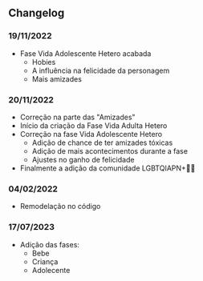 ## Changelog

### 19/11/2022
- Fase Vida Adolescente Hetero acabada
  - Hobies
  - A influência na felicidade da personagem
  - Mais amizades

### 20/11/2022
- Correção na parte das "Amizades"
- Início da criação da Fase Vida Adulta Hetero
- Correção na fase Vida Adolescente Hetero
  - Adição de chance de ter amizades tóxicas
  - Adição de mais acontecimentos durante a fase
  - Ajustes no ganho de felicidade
- Finalmente a adição da comunidade LGBTQIAPN+🏳️‍🌈

### 04/02/2022
- Remodelação no código

### 17/07/2023
- Adição das fases:
  - Bebe
  - Criança
  - Adolecente
